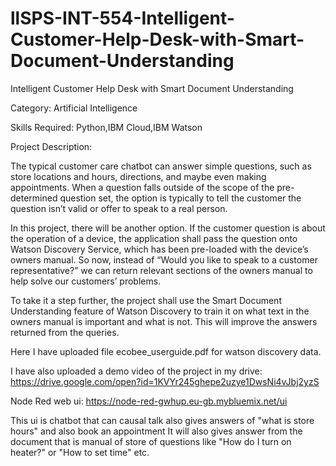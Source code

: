 # llSPS-INT-554-Intelligent-Customer-Help-Desk-with-Smart-Document-Understanding
Intelligent Customer Help Desk with Smart Document Understanding

Category: Artificial Intelligence

Skills Required:
Python,IBM Cloud,IBM Watson

Project Description:

The typical customer care chatbot can answer simple questions, such as store locations and hours, directions, and maybe even making appointments. When a question falls outside of the scope of the pre-determined question set, the option is typically to tell the customer the question isn’t valid or offer to speak to a real person.

In this project, there will be another option. If the customer question is about the operation of a device, the application shall pass the question onto Watson Discovery Service, which has been pre-loaded with the device’s owners manual. So now, instead of “Would you like to speak to a customer representative?” we can return relevant sections of the owners manual to help solve our customers’ problems.

To take it a step further, the project shall use the Smart Document Understanding feature of Watson Discovery to train it on what text in the owners manual is important and what is not. This will improve the answers returned from the queries.

Here I have uploaded file ecobee_userguide.pdf for watson discovery data.

I have also uploaded a demo video of the project in my drive: https://drive.google.com/open?id=1KVYr245ghepe2uzye1DwsNi4vJbj2yzS

Node Red web ui: https://node-red-gwhup.eu-gb.mybluemix.net/ui

This ui is chatbot that can causal talk also gives answers of "what is store hours" and also book an appointment It will also gives answer from the document that is manual of store of questions like "How do I turn on heater?" or "How to set time" etc.
